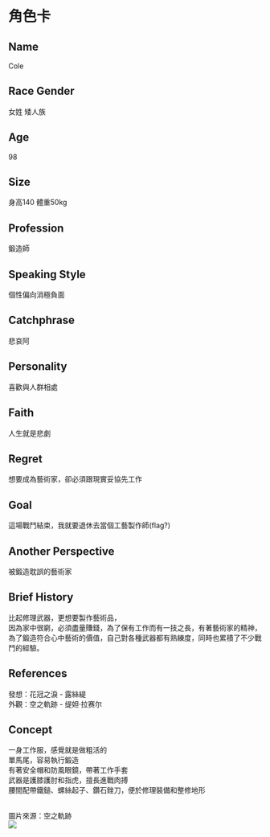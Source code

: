 
# 角色卡

## Name
Cole

## Race Gender
女姓 矮人族

## Age
98

## Size
身高140 體重50kg

## Profession
鍛造師

## Speaking Style
個性偏向消極負面

## Catchphrase
悲哀阿

## Personality
喜歡與人群相處

## Faith
人生就是悲劇

## Regret
想要成為藝術家，卻必須跟現實妥協先工作

## Goal 
這場戰鬥結束，我就要退休去當個工藝製作師(flag?)

## Another Perspective
被鍛造耽誤的藝術家

## Brief History
比起修理武器，更想要製作藝術品，<br>
因為家中很窮，必須盡量賺錢，為了保有工作而有一技之長，有著藝術家的精神，為了鍛造符合心中藝術的價值，自己對各種武器都有熟練度，同時也累積了不少戰鬥的經驗。

## References
發想：花冠之淚 - 露絲緹<br>
外觀：空之軌跡 - 缇妲·拉赛尔

## Concept
一身工作服，感覺就是做粗活的<br>
單馬尾，容易執行鍛造<br>
有著安全帽和防風眼鏡，帶著工作手套<br>
武器是護膝護肘和指虎，擅長進戰肉搏<br>
腰間配帶鐵鎚、螺絲起子、鑽石銼刀，便於修理裝備和整修地形<br>

<br>圖片來源：空之軌跡<br>
<img src="./Tita_fc_evo.jpg">
